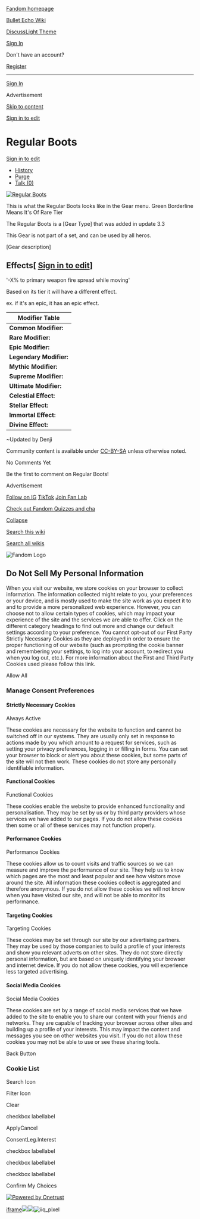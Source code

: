 [Fandom homepage](https://www.fandom.com/)

[Bullet Echo Wiki](https://bullet-echo.fandom.com/)

[Discuss](https://bullet-echo.fandom.com/f "Discuss")[Light Theme](https://bullet-echo.fandom.com/wiki/Regular_Boots# "Light Theme")

[Sign In](https://auth.fandom.com/signin?source=mw&redirect=https%3A%2F%2Fbullet-echo.fandom.com%2Fwiki%2FRegular_Boots)

Don't have an account?

[Register](https://auth.fandom.com/register?source=mw&redirect=https%3A%2F%2Fbullet-echo.fandom.com%2Fwiki%2FRegular_Boots)

* * *

[Sign In](https://auth.fandom.com/signin?source=mw&redirect=https%3A%2F%2Fbullet-echo.fandom.com%2Fwiki%2FRegular_Boots)

Advertisement

[Skip to content](https://bullet-echo.fandom.com/wiki/Regular_Boots#page-header)

[Sign in to edit](https://auth.fandom.com/signin?redirect=https%3A%2F%2Fbullet-echo.fandom.com%2Fwiki%2FRegular_Boots%3Fveaction%3Dedit&uselang=en)

# Regular Boots

[Sign in to edit](https://auth.fandom.com/signin?redirect=https%3A%2F%2Fbullet-echo.fandom.com%2Fwiki%2FRegular_Boots%3Fveaction%3Dedit&uselang=en)

- [History](https://bullet-echo.fandom.com/wiki/Regular_Boots?action=history)
- [Purge](https://bullet-echo.fandom.com/wiki/Regular_Boots?action=purge)
- [Talk (0)](https://bullet-echo.fandom.com/wiki/Talk:Regular_Boots?action=edit&redlink=1)

[![Regular Boots](https://static.wikia.nocookie.net/bullet-echo/images/8/89/Regular_Boots.png/revision/latest?cb=20201028011329)](https://static.wikia.nocookie.net/bullet-echo/images/8/89/Regular_Boots.png/revision/latest?cb=20201028011329)

This is what the Regular Boots looks like in the Gear menu. Green Borderline Means It's Of Rare Tier

The Regular Boots is a \[Gear Type\] that was added in update 3.3

This Gear is not part of a set, and can be used by all heros.

\[Gear description\]

## Effects\[ [Sign in to edit](https://auth.fandom.com/signin?redirect=https%3A%2F%2Fbullet-echo.fandom.com%2Fwiki%2FRegular_Boots%3Fveaction%3Dedit%26section%3D1&uselang=en "Sign in to edit")\]

'-X% to primary weapon fire spread while moving'

Based on its tier it will have a different effect.

ex. if it's an epic, it has an epic effect.

| Modifier Table |
| --- |
| **Common Modifier:** | -5% to weapon fire spread while moving |
| **Rare Modifier:** | -8% to weapon fire spread while moving |
| **Epic Modifier:** | -11% to weapon fire spread while moving |
| **Legendary Modifier:** | -14% to weapon fire spread while moving |
| **Mythic Modifier:** | -17% to weapon fire spread while moving |
| **Supreme Modifier:** | -20% to weapon fire spread while moving |
| **Ultimate Modifier:** | -23% to weapon fire spread while moving |
| **Celestial Effect:** | -24% to weapon fire spread while moving |
| **Stellar Effect:** | -25% to weapon fire spread while moving |
| **Immortal Effect:** | -26% to weapon fire spread while moving |
| **Divine Effect:** | -27% to weapon fire spread while moving |

~Updated by Denji

Community content is available under [CC-BY-SA](https://www.fandom.com/licensing) unless otherwise noted.

No Comments Yet

Be the first to comment on Regular Boots!

Advertisement

[Follow on IG](https://bit.ly/FandomIG) [TikTok](https://bit.ly/TikTokFandom) [Join Fan Lab](https://bit.ly/FanLabWikiBar)

[Check out Fandom Quizzes and cha](https://bit.ly/WBTrivia2)

[Collapse](https://bullet-echo.fandom.com/wiki/Regular_Boots# "Collapse")

[Search this wiki](https://bullet-echo.fandom.com/wiki/Special:Search?scope=internal&query=&h=1&isFromHighlightActions=on)

[Search all wikis](https://bullet-echo.fandom.com/wiki/Special:Search?scope=cross-wiki&query=&h=1&isFromHighlightActions=on)

![Fandom Logo](https://cdn.cookielaw.org/logos/67a90ba4-3081-4d74-98ab-8ed228a512fa/dea70a1b-c82d-4fe0-86ff-5e164b0a6022/60784ed6-408d-422b-8b03-9345c2d1683e/Fandom_logo_2021_lockup_1.png)

## Do Not Sell My Personal Information

When you visit our website, we store cookies on your browser to collect information. The information collected might relate to you, your preferences or your device, and is mostly used to make the site work as you expect it to and to provide a more personalized web experience. However, you can choose not to allow certain types of cookies, which may impact your experience of the site and the services we are able to offer. Click on the different category headings to find out more and change our default settings according to your preference. You cannot opt-out of our First Party Strictly Necessary Cookies as they are deployed in order to ensure the proper functioning of our website (such as prompting the cookie banner and remembering your settings, to log into your account, to redirect you when you log out, etc.). For more information about the First and Third Party Cookies used please follow this link.

Allow All

### Manage Consent Preferences

#### Strictly Necessary Cookies

Always Active

These cookies are necessary for the website to function and cannot be switched off in our systems. They are usually only set in response to actions made by you which amount to a request for services, such as setting your privacy preferences, logging in or filling in forms. You can set your browser to block or alert you about these cookies, but some parts of the site will not then work. These cookies do not store any personally identifiable information.

#### Functional Cookies

Functional Cookies

These cookies enable the website to provide enhanced functionality and personalisation. They may be set by us or by third party providers whose services we have added to our pages. If you do not allow these cookies then some or all of these services may not function properly.

#### Performance Cookies

Performance Cookies

These cookies allow us to count visits and traffic sources so we can measure and improve the performance of our site. They help us to know which pages are the most and least popular and see how visitors move around the site. All information these cookies collect is aggregated and therefore anonymous. If you do not allow these cookies we will not know when you have visited our site, and will not be able to monitor its performance.

#### Targeting Cookies

Targeting Cookies

These cookies may be set through our site by our advertising partners. They may be used by those companies to build a profile of your interests and show you relevant adverts on other sites. They do not store directly personal information, but are based on uniquely identifying your browser and internet device. If you do not allow these cookies, you will experience less targeted advertising.

#### Social Media Cookies

Social Media Cookies

These cookies are set by a range of social media services that we have added to the site to enable you to share our content with your friends and networks. They are capable of tracking your browser across other sites and building up a profile of your interests. This may impact the content and messages you see on other websites you visit. If you do not allow these cookies you may not be able to use or see these sharing tools.

Back Button

### Cookie List

Search Icon

Filter Icon

Clear

checkbox labellabel

ApplyCancel

ConsentLeg.Interest

checkbox labellabel

checkbox labellabel

checkbox labellabel

Confirm My Choices

[![Powered by Onetrust](https://cdn.cookielaw.org/logos/static/powered_by_logo.svg)](https://www.onetrust.com/products/cookie-consent/)

[iframe](https://www.fandom.com/silver-surfer.html)![](https://idsync.rlcdn.com/712315.gif?partner_uid=026ccdf9-24d5-43b4-ae02-bdf892c569f4)![](https://pixel.tapad.com/idsync/ex/receive?partner_id=3442&partner_device_id=026ccdf9-24d5-43b4-ae02-bdf892c569f4&partner_url=https://services.fandom.com/identity-storage/external/experian/receiveid/6babbdfe-1dc7-471f-86af-82ef2200eb9d?id=${TA_DEVICE_ID}&partner=TAPAD)![iiq_pixel](https://sync.intentiq.com/profiles_engine/ProfilesEngineServlet?at=20&mi=10&secure=1&dpi=1187275693&iiqidtype=2&iiqpcid=35cc6093-0f9f-48f6-5605-6c2bf6aee112&iiqpciddate=1745205139590&tsrnd=269_1745205139600&vrref=fandom.com&jsver=6.07&dw=1280&dh=1024&dpr=1&lan=en-US&testPercentage=97&testGroup=A&uh=%7B%220%22%3A%22%5C%22Google%20Chrome%5C%22%3Bv%3D%5C%22135%5C%22%2C%20%5C%22Not-A.Brand%5C%22%3Bv%3D%5C%228%5C%22%2C%20%5C%22Chromium%5C%22%3Bv%3D%5C%22135%5C%22%22%2C%221%22%3A%22%3F0%22%2C%222%22%3A%22%5C%22Linux%20x86_64%5C%22%22%2C%223%22%3A%22%5C%22x86%5C%22%22%2C%224%22%3A%22%5C%2264%5C%22%22%2C%226%22%3A%22%5C%226.6.72%5C%22%22%2C%227%22%3A%22%3F0%22%2C%228%22%3A%22%5C%22Google%20Chrome%5C%22%3Bv%3D%5C%22135.0.7049.95%5C%22%2C%20%5C%22Not-A.Brand%5C%22%3Bv%3D%5C%228.0.0.0%5C%22%2C%20%5C%22Chromium%5C%22%3Bv%3D%5C%22135.0.7049.95%5C%22%22%7D&gdpr=0)